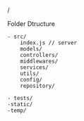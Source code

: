 /

Folder Dtructure

    - src/
        index.js // server
        models/
        controllers/
        middlewares/
        services/
        utils/
        config/
        repository/

    - tests/
    -static/
    -temp/
